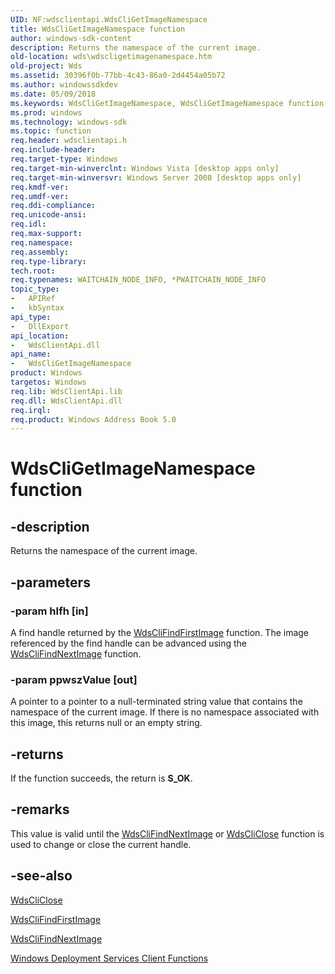 ```yaml
---
UID: NF:wdsclientapi.WdsCliGetImageNamespace
title: WdsCliGetImageNamespace function
author: windows-sdk-content
description: Returns the namespace of the current image.
old-location: wds\wdscligetimagenamespace.htm
old-project: Wds
ms.assetid: 30396f0b-77bb-4c43-86a0-2d4454a05b72
ms.author: windowssdkdev
ms.date: 05/09/2018
ms.keywords: WdsCliGetImageNamespace, WdsCliGetImageNamespace function [Windows Deployment Services], wds.wdscligetimagenamespace, wdsclientapi/WdsCliGetImageNamespace
ms.prod: windows
ms.technology: windows-sdk
ms.topic: function
req.header: wdsclientapi.h
req.include-header: 
req.target-type: Windows
req.target-min-winverclnt: Windows Vista [desktop apps only]
req.target-min-winversvr: Windows Server 2008 [desktop apps only]
req.kmdf-ver: 
req.umdf-ver: 
req.ddi-compliance: 
req.unicode-ansi: 
req.idl: 
req.max-support: 
req.namespace: 
req.assembly: 
req.type-library: 
tech.root: 
req.typenames: WAITCHAIN_NODE_INFO, *PWAITCHAIN_NODE_INFO
topic_type:
-	APIRef
-	kbSyntax
api_type:
-	DllExport
api_location:
-	WdsClientApi.dll
api_name:
-	WdsCliGetImageNamespace
product: Windows
targetos: Windows
req.lib: WdsClientApi.lib
req.dll: WdsClientApi.dll
req.irql: 
req.product: Windows Address Book 5.0
---
```


# WdsCliGetImageNamespace function


## -description


Returns the namespace of the current image.


## -parameters




### -param hIfh [in]

A find handle returned by the <a href="https://msdn.microsoft.com/1c631022-4c2b-410d-ab24-d0b8f7df10a3">WdsCliFindFirstImage</a> function. The image referenced by the find handle can be advanced using the <a href="https://msdn.microsoft.com/15f2a00b-30bd-4736-b236-db847eec1779">WdsCliFindNextImage</a> function.


### -param ppwszValue [out]

A pointer to a pointer to a 
      null-terminated string value that contains the namespace of the current image. If there is no namespace associated with this image, this returns null or an empty string.


## -returns



If the function succeeds, the return is <b>S_OK</b>.




## -remarks



This value 
      is valid until the 
      <a href="https://msdn.microsoft.com/15f2a00b-30bd-4736-b236-db847eec1779">WdsCliFindNextImage</a> or 
      <a href="https://msdn.microsoft.com/6a833209-b7a0-40d8-8eca-43c08287d67e">WdsCliClose</a> function is used to change or close the 
      current handle.




## -see-also




<a href="https://msdn.microsoft.com/6a833209-b7a0-40d8-8eca-43c08287d67e">WdsCliClose</a>



<a href="https://msdn.microsoft.com/1c631022-4c2b-410d-ab24-d0b8f7df10a3">WdsCliFindFirstImage</a>



<a href="https://msdn.microsoft.com/15f2a00b-30bd-4736-b236-db847eec1779">WdsCliFindNextImage</a>



<a href="https://msdn.microsoft.com/4cedd8a8-7f46-4229-9d96-58965b751e43">Windows Deployment Services Client Functions</a>
 

 

